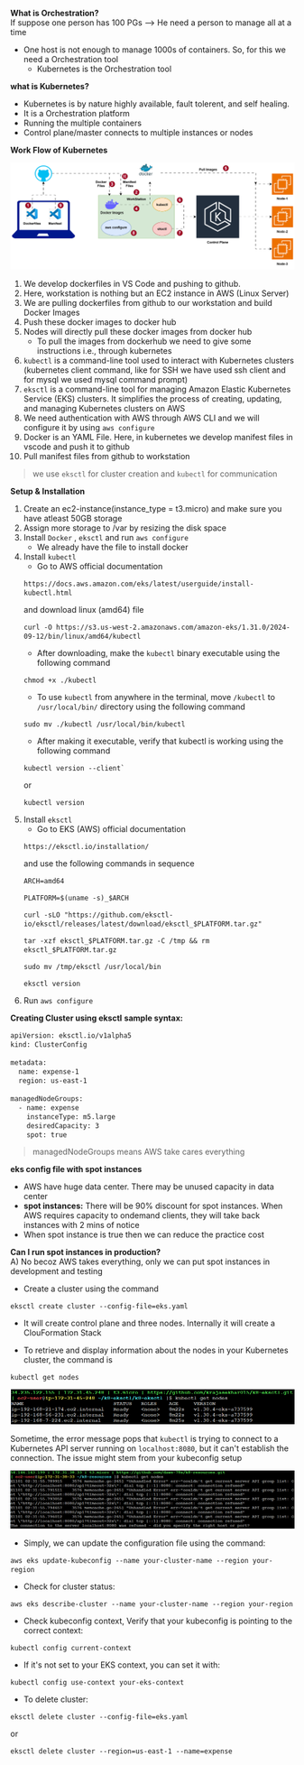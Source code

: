 **What is Orchestration?** <br>
If suppose one person has 100 PGs --> He need a person to manage all at a time 
- One host is not enough to manage 1000s of containers. So, for this we need a Orchestration tool
    - Kubernetes is the Orchestration tool 

**what is Kubernetes?** 
- Kubernetes is by nature highly available, fault tolerent, and self healing.
- It is a Orchestration platform 
- Running the multiple containers 
- Control plane/master connects to multiple instances or nodes 

**Work Flow of Kubernetes**

![alt text](images/k8-Setup.drawio.svg)

1. We develop dockerfiles in VS Code and pushing to github.
2. Here, workstation is nothing but an EC2 instance in AWS (Linux Server)
3. We are pulling dockerfiles from github to our workstation and build Docker Images
4. Push these docker images to docker hub
5. Nodes will directly pull these docker images from docker hub
   - To pull the images from dockerhub we need to give some instructions i.e., through kubernetes
6. `kubectl` is a command-line tool used to interact with Kubernetes clusters (kubernetes client command, like for SSH we have used ssh client and for mysql we used mysql command prompt)
7. `eksctl` is a command-line tool for managing Amazon Elastic Kubernetes Service (EKS) clusters. It simplifies the process of creating, updating, and managing Kubernetes clusters on AWS
8. We need authentication with AWS through AWS CLI and we will configure it by using `aws configure` 
9. Docker is an YAML File. Here, in kubernetes we develop manifest files in vscode and push it to github 
10. Pull manifest files from github to workstation

> we use `eksctl` for cluster creation and `kubectl` for communication 

**Setup & Installation**
1. Create an ec2-instance(instance_type = t3.micro) and make sure you have atleast 50GB storage
2. Assign more storage to /var by resizing the disk space 
3. Install `Docker` , `eksctl` and run `aws configure`
    - We already have the file to install docker
4. Install `kubectl`
    - Go to AWS official documentation 
    ```
    https://docs.aws.amazon.com/eks/latest/userguide/install-kubectl.html
    ```
    and download linux (amd64) file
    ```
    curl -O https://s3.us-west-2.amazonaws.com/amazon-eks/1.31.0/2024-09-12/bin/linux/amd64/kubectl
    ```
    - After downloading, make the `kubectl` binary executable using the following command
    ```
    chmod +x ./kubectl
    ```
    - To use `kubectl` from anywhere in the terminal, move `/kubectl` to `/usr/local/bin/` directory using the following command
    ```
    sudo mv ./kubectl /usr/local/bin/kubectl
    ```
    - After making it executable, verify that kubectl is working using the following command
    ```
    kubectl version --client` 
    ```
    or 
    ```
    kubectl version
    ```
5. Install `eksctl`
    - Go to EKS (AWS) official documentation 
    ```
    https://eksctl.io/installation/
    ``` 
    and use the following commands in sequence
    ```
    ARCH=amd64
    ```
    ```
    PLATFORM=$(uname -s)_$ARCH
    ```
    ```
    curl -sLO "https://github.com/eksctl-io/eksctl/releases/latest/download/eksctl_$PLATFORM.tar.gz"
    ```
    ```
    tar -xzf eksctl_$PLATFORM.tar.gz -C /tmp && rm eksctl_$PLATFORM.tar.gz
    ```
    ```
    sudo mv /tmp/eksctl /usr/local/bin
    ```
    ```
    eksctl version
    ``` 
6. Run `aws configure`

**Creating Cluster using eksctl** 
**sample syntax:**
```
apiVersion: eksctl.io/v1alpha5
kind: ClusterConfig

metadata:
  name: expense-1
  region: us-east-1

managedNodeGroups:
  - name: expense
    instanceType: m5.large
    desiredCapacity: 3
    spot: true 
```
> managedNodeGroups means AWS take cares everything

**eks config file with spot instances**
- AWS have huge data center. There may be unused capacity in data center 
- **spot instances:** 
There will be 90% discount for spot instances. When AWS requires capacity to ondemand clients, they will take back instances with 2 mins of notice
- When spot instance is true then we can reduce the practice cost

**Can I run spot instances in production?** <br>
A) No becoz AWS takes everything, only we can put spot instances in development and testing

- Create a cluster using the command
```
eksctl create cluster --config-file=eks.yaml
```
- It will create control plane and three nodes. Internally it will create a ClouFormation Stack

- To retrieve and display information about the nodes in your Kubernetes cluster, the command is
```
kubectl get nodes
```
![alt text](images/get-nodes.png)

Sometime, the error message pops that `kubectl` is trying to connect to a Kubernetes API server running on `localhost:8080`, but it can't establish the connection. The issue might stem from your kubeconfig setup

![alt text](images/get-nodes-error.png)

- Simply, we can update the configuration file using the command:
```
aws eks update-kubeconfig --name your-cluster-name --region your-region
```

- Check for cluster status:
```
aws eks describe-cluster --name your-cluster-name --region your-region
```

- Check kubeconfig context, Verify that your kubeconfig is pointing to the correct context:
```
kubectl config current-context
```

- If it's not set to your EKS context, you can set it with:
```
kubectl config use-context your-eks-context
```

- To delete cluster:
```
eksctl delete cluster --config-file=eks.yaml
```
or
```
eksctl delete cluster --region=us-east-1 --name=expense
```
